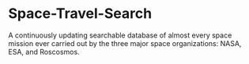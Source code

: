 # Space-Travel-Search
A continuously updating searchable database of almost every space mission ever carried out by the three major space organizations: NASA, ESA, and Roscosmos.
